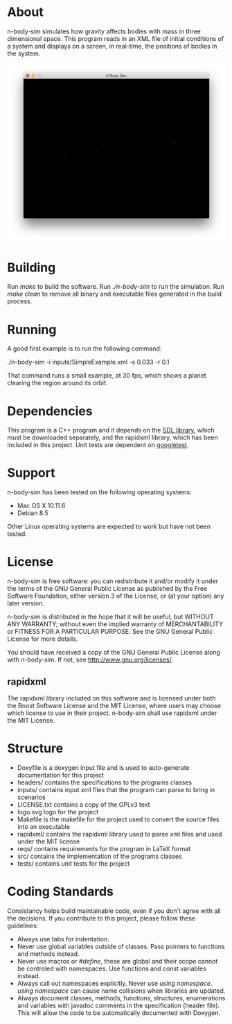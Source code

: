 # About
n-body-sim simulates how gravity affects bodies with mass in three dimensional space. This program reads in an XML file of initial conditions of a system and displays on a screen, in real-time, the positions of bodies in the system.

![Image of particles in N Body Sim](n-body-screen-shot.png)

# Building
Run _make_ to build the software. Run _./n-body-sim_ to run the simulation. Run _make clean_ to remove all binary and executable files generated in the build process.

# Running
A good first example is to run the following command:

./n-body-sim -i inputs/SimpleExample.xml -s 0.033 -r 0.1 

That command runs a small example, at 30 fps, which shows a planet clearing the region around its orbit.

# Dependencies
This program is a C++ program and it depends on the [SDL library](https://www.libsdl.org/), which must be downloaded separately, and the rapidxml library, which has been included in this project.
Unit tests are dependent on [googletest](https://github.com/google/googletest).

# Support
n-body-sim has been tested on the following operating systems:
- Mac OS X 10.11.6
- Debian 8.5

Other Linux operating systems are expected to work but have not been tested. 

# License 
n-body-sim is free software: you can redistribute it and/or modify
it under the terms of the GNU General Public License as published by
the Free Software Foundation, either version 3 of the License, or
(at your option) any later version.

n-body-sim is distributed in the hope that it will be useful,
but WITHOUT ANY WARRANTY; without even the implied warranty of
MERCHANTABILITY or FITNESS FOR A PARTICULAR PURPOSE.  See the
GNU General Public License for more details.

You should have received a copy of the GNU General Public License
along with n-body-sim.  If not, see <http://www.gnu.org/licenses/>.

## rapidxml
The rapidxml library included on this software and is licensed under both the Boost Software License and the MIT License, where users may choose which license to use in their project. n-body-sim shall use rapidxml under the MIT License. 

# Structure
- Doxyfile is a doxygen input file and is used to auto-generate documentation for this project
- headers/ contains the specifications to the programs classes
- inputs/ contains input xml files that the program can parse to bring in scenarios
- LICENSE.txt contains a copy of the GPLv3 text
- logo.svg logo for the project
- Makefile is the makefile for the project used to convert the source files into an executable
- rapidxml/ contains the rapidxml library used to parse xml files and used under the MIT license
- reqs/ contains requirements for the program in LaTeX format
- src/ contains the implementation of the programs classes
- tests/ contains unit tests for the project

# Coding Standards
Consistancy helps build maintainable code, even if you don't agree with all the decisions. If you contribute to this project, please follow these guidelines:
- Always use tabs for indentation.
- Never use global variables outside of classes. Pass pointers to functions and methods instead.
- Never use macros or _\#define_, these are global and their scope cannot be controled with namespaces. Use functions and const variables instead.
- Always call out namespaces explicitly. Never use _using namespace_. _using namespace_ can cause name collisions when libraries are updated.
- Always document classes, methods, functions, structures, enumerations and variables with javadoc comments in the specification (header file). This will allow the code to be automatically documented with Doxygen.
